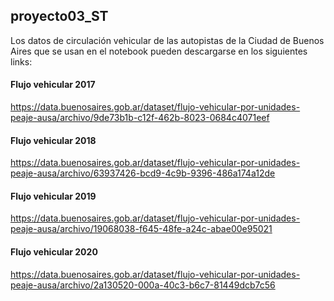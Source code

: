 ## proyecto03_ST

Los datos de circulación vehicular de las autopistas de la Ciudad de Buenos Aires que se usan en el notebook pueden descargarse en los siguientes links:

#### Flujo vehicular 2017
https://data.buenosaires.gob.ar/dataset/flujo-vehicular-por-unidades-peaje-ausa/archivo/9de73b1b-c12f-462b-8023-0684c4071eef

#### Flujo vehicular 2018
https://data.buenosaires.gob.ar/dataset/flujo-vehicular-por-unidades-peaje-ausa/archivo/63937426-bcd9-4c9b-9396-486a174a12de

#### Flujo vehicular 2019
https://data.buenosaires.gob.ar/dataset/flujo-vehicular-por-unidades-peaje-ausa/archivo/19068038-f645-48fe-a24c-abae00e95021

#### Flujo vehicular 2020
https://data.buenosaires.gob.ar/dataset/flujo-vehicular-por-unidades-peaje-ausa/archivo/2a130520-000a-40c3-b6c7-81449dcb7c56
